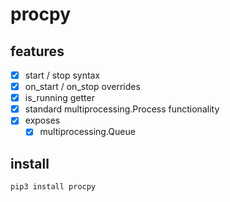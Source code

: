 # procpy
## features
- [X] start / stop syntax
- [X] on_start / on_stop overrides
- [X] is_running getter
- [X] standard multiprocessing.Process functionality
- [X] exposes
    - [X] multiprocessing.Queue
## install
```bash
pip3 install procpy
```
